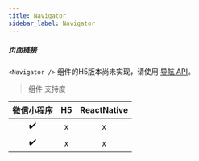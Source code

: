 ```yaml
---
title: Navigator
sidebar_label: Navigator
---
```


##### 页面链接

`<Navigator />` 组件的H5版本尚未实现，请使用 [导航 API](https://nervjs.github.io/taro/native-api.html#WXML%E8%8A%82%E7%82%B9%E4%BF%A1%E6%81%AF)。

> 组件 支持度

| 微信小程序 | H5 | ReactNative |
| :-: | :-: | :-: |
| ✔️ | x | x |
| ✔️ | x | x |


